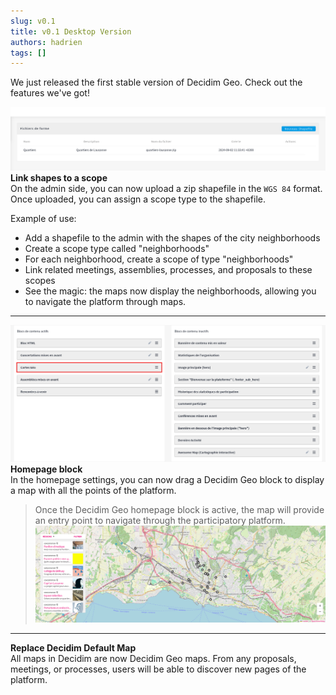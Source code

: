 ```yaml
---
slug: v0.1
title: v0.1 Desktop Version
authors: hadrien
tags: []
---
```


We just released the first stable version of Decidim Geo.
Check out the features we've got!

<!-- truncate -->

![Administrate shapefiles](./screenshots/ScreenShot-2024-09-03-07.03.49.png)
**Link shapes to a scope**<br />
On the admin side, you can now upload a zip shapefile in the `WGS 84` format.
Once uploaded, you can assign a scope type to the shapefile.

Example of use: 
- Add a shapefile to the admin with the shapes of the city neighborhoods
- Create a scope type called "neighborhoods"
- For each neighborhood, create a scope of type "neighborhoods"
- Link related meetings, assemblies, processes, and proposals to these scopes
- See the magic: the maps now display the neighborhoods, allowing you to navigate the platform through maps. 

---

![Add Geo block in homepage, Admin side](./screenshots/ScreenShot-2024-09-03-07.18.38.png)
**Homepage block**<br />
In the homepage settings, you can now drag a Decidim Geo block to display a map
with all the points of the platform.
> Once the Decidim Geo homepage block is active, the map will provide an entry point to
> navigate through the participatory platform.
> ![Homepage with Decidim Geo](./screenshots/ScreenShot-2024-09-03-07.23.12.png)

---

**Replace Decidim Default Map**<br />
All maps in Decidim are now Decidim Geo maps. From any proposals, meetings, or processes, users will be able to 
discover new pages of the platform.
